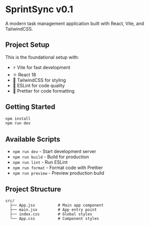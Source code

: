 # SprintSync v0.1

A modern task management application built with React, Vite, and TailwindCSS.

## Project Setup

This is the foundational setup with:
- ⚡ Vite for fast development
- ⚛️ React 18
- 🎨 TailwindCSS for styling
- 📏 ESLint for code quality
- 💅 Prettier for code formatting

## Getting Started

```bash
npm install
npm run dev
```

## Available Scripts

- `npm run dev` - Start development server
- `npm run build` - Build for production
- `npm run lint` - Run ESLint
- `npm run format` - Format code with Prettier
- `npm run preview` - Preview production build

## Project Structure

```
src/
  ├── App.jsx          # Main app component
  ├── main.jsx         # App entry point
  ├── index.css        # Global styles
  └── App.css          # Component styles
```
